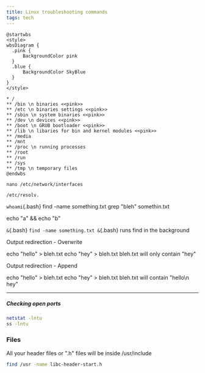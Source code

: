 ```yaml
---
title: Linux troubleshooting commands
tags: tech
---
```


```plantuml
@startwbs
<style>
wbsDiagram {
  .pink {
      BackgroundColor pink
  }
  .blue {
      BackgroundColor SkyBlue
  }
}
</style>

* /
** /bin \n binaries <<pink>>
** /etc \n binaries settings <<pink>> 
** /sbin \n system binaries <<pink>>
** /dev \n devices <<pink>>
** /boot \n GRUB bootloader <<pink>>
** /lib \n libaries for bin and kernel modules <<pink>>
** /media
** /mnt
** /proc \n running processes
** /root
** /run
** /sys
** /tmp \n temporary files
@endwbs
```


```
nano /etc/network/interfaces
```
```
/etc/resolv.
```

`whoami`{.bash}
find -name something.txt
grep "bleh" somethin.txt

echo "a" && echo "b"


`&`{.bash}
`find -name something.txt &`{.bash}
runs find in the background


Output redirection - Overwrite
>
echo "hello" > bleh.txt
echo "hey" > bleh.txt
bleh.txt will only contain "hey"

Output redirection - Append
>>
echo "hello" > bleh.txt
echo "hey" > bleh.txt
bleh.txt will contain "hello\n hey"

---

##### Checking open ports

```bash
netstat -lntu
ss -lntu
```



### Files

All your header files or ".h" files will be inside /usr/include

```bash
find /usr -name libc-header-start.h  
```
